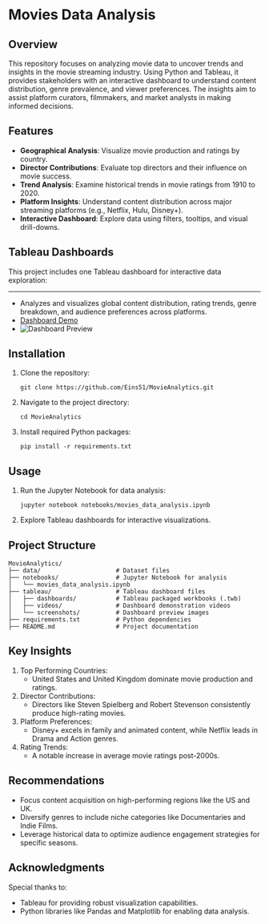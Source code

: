 # Movies Data Analysis

## Overview

This repository focuses on analyzing movie data to uncover trends and insights in the movie streaming industry. Using Python and Tableau, it provides stakeholders with an interactive dashboard to understand content distribution, genre prevalence, and viewer preferences. The insights aim to assist platform curators, filmmakers, and market analysts in making informed decisions.

## Features

- **Geographical Analysis**: Visualize movie production and ratings by country.
- **Director Contributions**: Evaluate top directors and their influence on movie success.
- **Trend Analysis**: Examine historical trends in movie ratings from 1910 to 2020.
- **Platform Insights**: Understand content distribution across major streaming platforms (e.g., Netflix, Hulu, Disney+).
- **Interactive Dashboard**: Explore data using filters, tooltips, and visual drill-downs.

## Tableau Dashboards

This project includes one Tableau dashboard for interactive data exploration:

****

- Analyzes and visualizes global content distribution, rating trends, genre breakdown, and audience preferences across platforms.
- [Dashboard Demo](https://github.com/Eins51/MoiveAnalytics/blob/master/tableau/videos/dashboard.mp4)
- ![Dashboard Preview](https://github.com/Eins51/MoiveAnalytics/blob/master/tableau/videos/dashboard.gif)

## Installation

1. Clone the repository:

   ```
   git clone https://github.com/Eins51/MovieAnalytics.git
   ```

2. Navigate to the project directory:

   ```
   cd MovieAnalytics
   ```

3. Install required Python packages:

   ```
   pip install -r requirements.txt
   ```

## Usage

1. Run the Jupyter Notebook for data analysis:

   ```
   jupyter notebook notebooks/movies_data_analysis.ipynb
   ```

2. Explore Tableau dashboards for interactive visualizations.

## Project Structure

```
MovieAnalytics/
├── data/                     # Dataset files
├── notebooks/                # Jupyter Notebook for analysis
│   └── movies_data_analysis.ipynb
├── tableau/                  # Tableau dashboard files
│   ├── dashboards/           # Tableau packaged workbooks (.twb)
│   ├── videos/               # Dashboard demonstration videos
│   └── screenshots/          # Dashboard preview images
├── requirements.txt          # Python dependencies
├── README.md                 # Project documentation
```

## Key Insights

1. Top Performing Countries:
   - United States and United Kingdom dominate movie production and ratings.
2. Director Contributions:
   - Directors like Steven Spielberg and Robert Stevenson consistently produce high-rating movies.
3. Platform Preferences:
   - Disney+ excels in family and animated content, while Netflix leads in Drama and Action genres.
4. Rating Trends:
   - A notable increase in average movie ratings post-2000s.

## Recommendations

- Focus content acquisition on high-performing regions like the US and UK.
- Diversify genres to include niche categories like Documentaries and Indie Films.
- Leverage historical data to optimize audience engagement strategies for specific seasons.

## Acknowledgments

Special thanks to:

- Tableau for providing robust visualization capabilities.
- Python libraries like Pandas and Matplotlib for enabling data analysis.